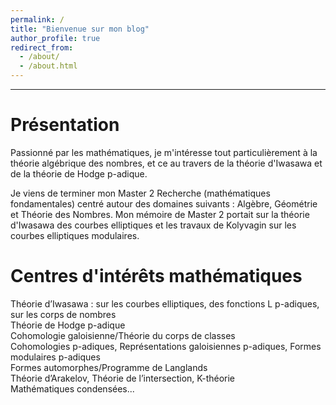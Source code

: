 ```yaml
---
permalink: /
title: "Bienvenue sur mon blog"
author_profile: true
redirect_from: 
  - /about/
  - /about.html
---
```

---

Présentation
======
Passionné par les mathématiques, je m'intéresse tout particulièrement à la théorie algébrique des nombres, et ce au travers de la théorie d'Iwasawa et de la théorie de Hodge p-adique.  

Je viens de terminer mon Master 2 Recherche (mathématiques fondamentales) centré autour des domaines suivants : Algèbre, Géométrie et Théorie des Nombres. Mon mémoire de Master 2 portait sur la théorie d'Iwasawa des courbes elliptiques et les travaux de Kolyvagin sur les courbes elliptiques modulaires.

Centres d'intérêts mathématiques
======
Théorie d’Iwasawa : sur les courbes elliptiques, des fonctions L p-adiques, sur les corps de nombres  
Théorie de Hodge p-adique  
Cohomologie galoisienne/Théorie du corps de classes  
Cohomologies p-adiques, Représentations galoisiennes p-adiques, Formes modulaires p-adiques  
Formes automorphes/Programme de Langlands  
Théorie d’Arakelov, Théorie de l’intersection, K-théorie  
Mathématiques condensées...